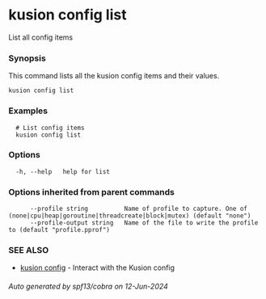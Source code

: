 # kusion config list

List all config items

### Synopsis

This command lists all the kusion config items and their values.

```
kusion config list
```

### Examples

```
  # List config items
  kusion config list
```

### Options

```
  -h, --help   help for list
```

### Options inherited from parent commands

```
      --profile string          Name of profile to capture. One of (none|cpu|heap|goroutine|threadcreate|block|mutex) (default "none")
      --profile-output string   Name of the file to write the profile to (default "profile.pprof")
```

### SEE ALSO

* [kusion config](kusion-config.md)	 - Interact with the Kusion config

###### Auto generated by spf13/cobra on 12-Jun-2024
